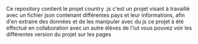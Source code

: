 Ce repository contient le projet country .js
c'est un projet visant à travaillé avec un fichier json contenant différentes pays et leur informations, afin d'en extraire des données et de les manipuler avec du js
ce projet à été effectué en collaboration avec un autre élèves de l'iut 
vous pouvez voir les différentes version du projet sur les pages 
